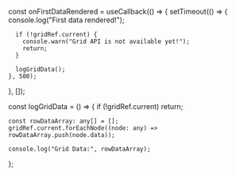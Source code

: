 const onFirstDataRendered = useCallback(() => {
    setTimeout(() => {
      console.log("First data rendered!");

      if (!gridRef.current) {
        console.warn("Grid API is not available yet!");
        return;
      }

      logGridData();
    }, 500);
  }, []);

  const logGridData = () => {
    if (!gridRef.current) return;

    const rowDataArray: any[] = [];
    gridRef.current.forEachNode((node: any) => rowDataArray.push(node.data));

    console.log("Grid Data:", rowDataArray);
  };

